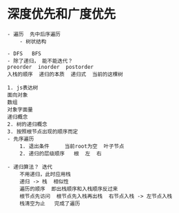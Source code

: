 # 深度优先和广度优先
    - 遍历  先中后序遍历
        - 树状结构

    - DFS   BFS  
    - 除了递归， 能不能迭代？
    preorder  inorder  postorder
    入栈的顺序  递归的本质  递归式  当前的这棵树

    1. js表达树
    面向对象
    数组
    对象字面量
    递归概念
    2. 树的递归概念
    3. 按照根节点出现的顺序而定
    - 先序遍历 
        1. 退出条件     当前root为空  叶子节点
        2. 递归的层级顺序   根  左  右

    - 递归算法？ 迭代
        不用递归，此时应用栈
        递归 -> 栈  相似性
        遍历的顺序  即出栈顺序和入栈顺序反过来
        根节点先访问  根节点先入栈再出栈  右节点入栈 -> 左节点入栈
        栈清空为止   完成了遍历
